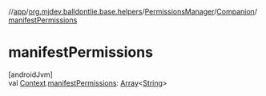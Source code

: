 //[app](../../../../index.md)/[org.mjdev.balldontlie.base.helpers](../../index.md)/[PermissionsManager](../index.md)/[Companion](index.md)/[manifestPermissions](manifest-permissions.md)

# manifestPermissions

[androidJvm]\
val [Context](https://developer.android.com/reference/kotlin/android/content/Context.html).[manifestPermissions](manifest-permissions.md): [Array](https://kotlinlang.org/api/latest/jvm/stdlib/kotlin/-array/index.html)&lt;[String](https://kotlinlang.org/api/latest/jvm/stdlib/kotlin/-string/index.html)&gt;
